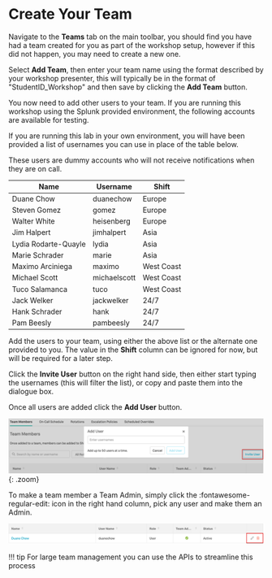 # Create Your Team

Navigate to the **Teams** tab on the main toolbar, you should find you have had a team created for you as part of the workshop setup, however if this did not happen, you may need to create a new one.

Select **Add Team**, then enter your team name using the format described by your workshop presenter, this will typically be in the format of "StudentID_Workshop" and then save by clicking the **Add Team** button.

You now need to add other users to your team.  If you are running this workshop using the Splunk provided environment, the following accounts are available for testing.

If you are running this lab in your own environment, you will have been provided a list of usernames you can use in place of the table below.

These users are dummy accounts who will not receive notifications when they are on call.

| Name                 | Username     | Shift      |
| -------------------- | ------------ | ---------- |
| Duane Chow           | duanechow    | Europe     |
| Steven Gomez         | gomez        | Europe     |
| Walter White         | heisenberg   | Europe     |
| Jim Halpert          | jimhalpert   | Asia       |
| Lydia Rodarte-Quayle | lydia        | Asia       |
| Marie Schrader       | marie        | Asia       |
| Maximo Arciniega     | maximo       | West Coast |
| Michael Scott        | michaelscott | West Coast |
| Tuco Salamanca       | tuco         | West Coast |
| Jack Welker          | jackwelker   | 24/7       |
| Hank Schrader        | hank         | 24/7       |
| Pam Beesly           | pambeesly    | 24/7       |

Add the users to your team, using either the above list or the alternate one provided to you. The value in the **Shift** column can be ignored for now, but will be required for a later step.

Click the **Invite User** button on the right hand side, then either start typing the usernames (this will filter the list), or copy and paste them into the dialogue box.

Once all users are added click the **Add User** button.

![Add Team Members](../../images/victorops/add-team-members.png){: .zoom}

To make a team member a Team Admin, simply click the :fontawesome-regular-edit: icon in the right hand column, pick any user and make them an Admin.

![Add Admin](../../images/victorops/team-admin.png)

!!! tip
    For large team management you can use the APIs to streamline this process
